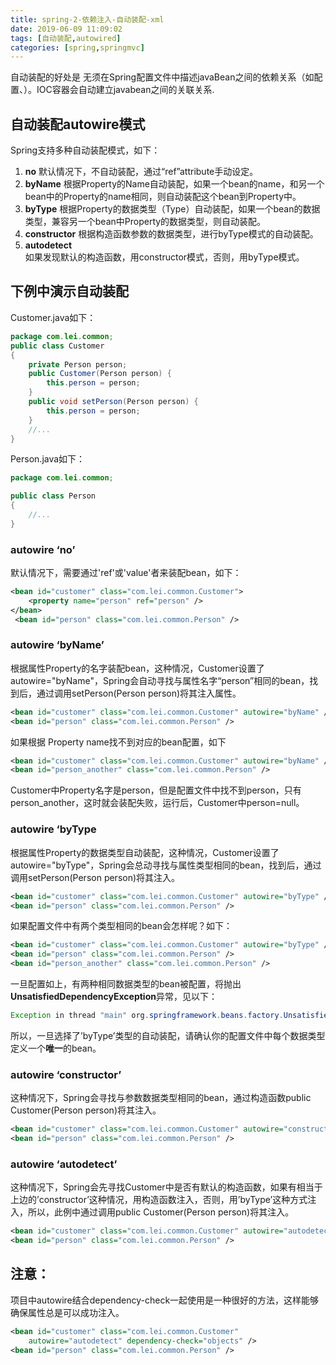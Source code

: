```yaml
---
title: spring-2-依赖注入-自动装配-xml
date: 2019-06-09 11:09:02
tags: [自动装配,autowired]
categories: [spring,springmvc]
---
```


自动装配的好处是 无须在Spring配置文件中描述javaBean之间的依赖关系（如配置<property>、<constructor-arg>）。IOC容器会自动建立javabean之间的关联关系.

<!--more-->


## 自动装配autowire模式
Spring支持多种自动装配模式，如下：

1. **no**
  默认情况下，不自动装配，通过“ref”attribute手动设定。
2. **byName**
  根据Property的Name自动装配，如果一个bean的name，和另一个bean中的Property的name相同，则自动装配这个bean到Property中。
3. **byType**
  根据Property的数据类型（Type）自动装配，如果一个bean的数据类型，兼容另一个bean中Property的数据类型，则自动装配。
4. **constructor**
  根据构造函数参数的数据类型，进行byType模式的自动装配。
5. **autodetect**  
  如果发现默认的构造函数，用constructor模式，否则，用byType模式。


## 下例中演示自动装配

Customer.java如下：

```java
package com.lei.common;
public class Customer
{
    private Person person;
    public Customer(Person person) {
        this.person = person;
    }
    public void setPerson(Person person) {
        this.person = person;
    }
    //...
}
```

Person.java如下：

```java
package com.lei.common;

public class Person
{
    //...
}
```

### autowire ‘no’

默认情况下，需要通过'ref'或'value'者来装配bean，如下：

```xml
<bean id="customer" class="com.lei.common.Customer">
    <property name="person" ref="person" />
</bean>
 <bean id="person" class="com.lei.common.Person" />
```

### autowire ‘byName’

根据属性Property的名字装配bean，这种情况，Customer设置了autowire="byName"，Spring会自动寻找与属性名字“person”相同的bean，找到后，通过调用setPerson(Person person)将其注入属性。

```xml
<bean id="customer" class="com.lei.common.Customer" autowire="byName" />
<bean id="person" class="com.lei.common.Person" />
```

如果根据 Property name找不到对应的bean配置，如下
```xml
<bean id="customer" class="com.lei.common.Customer" autowire="byName" />
<bean id="person_another" class="com.lei.common.Person" />
```
Customer中Property名字是person，但是配置文件中找不到person，只有person_another，这时就会装配失败，运行后，Customer中person=null。

### autowire ‘byType

根据属性Property的数据类型自动装配，这种情况，Customer设置了autowire="byType"，Spring会总动寻找与属性类型相同的bean，找到后，通过调用setPerson(Person person)将其注入。

```xml
<bean id="customer" class="com.lei.common.Customer" autowire="byType" />
<bean id="person" class="com.lei.common.Person" />
```
如果配置文件中有两个类型相同的bean会怎样呢？如下：

```xml
<bean id="customer" class="com.lei.common.Customer" autowire="byType" />
<bean id="person" class="com.lei.common.Person" />
<bean id="person_another" class="com.lei.common.Person" />
```

 一旦配置如上，有两种相同数据类型的bean被配置，将抛出**UnsatisfiedDependencyException**异常，见以下：

```java
Exception in thread "main" org.springframework.beans.factory.UnsatisfiedDependencyException:
```

所以，一旦选择了’byType’类型的自动装配，请确认你的配置文件中每个数据类型定义一个**唯一**的bean。
### autowire ‘constructor’
这种情况下，Spring会寻找与参数数据类型相同的bean，通过构造函数public Customer(Person person)将其注入。

```xml
<bean id="customer" class="com.lei.common.Customer" autowire="constructor" />
<bean id="person" class="com.lei.common.Person" />
```
### autowire ‘autodetect’

这种情况下，Spring会先寻找Customer中是否有默认的构造函数，如果有相当于上边的’constructor’这种情况，用构造函数注入，否则，用’byType’这种方式注入，所以，此例中通过调用public Customer(Person person)将其注入。
```xml
<bean id="customer" class="com.lei.common.Customer" autowire="autodetect" />
<bean id="person" class="com.lei.common.Person" />
```

## 注意：

项目中autowire结合dependency-check一起使用是一种很好的方法，这样能够确保属性总是可以成功注入。
```xml
<bean id="customer" class="com.lei.common.Customer"
	autowire="autodetect" dependency-check="objects" />
<bean id="person" class="com.lei.common.Person" />
```


